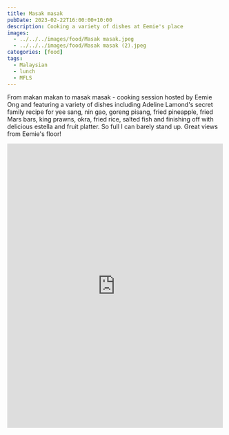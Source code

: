 ```yaml
---
title: Masak masak
pubDate: 2023-02-22T16:00:00+10:00
description: Cooking a variety of dishes at Eemie's place
images:
  - ../../../images/food/Masak masak.jpeg
  - ../../../images/food/Masak masak (2).jpeg
categories: [food]
tags:
  - Malaysian
  - lunch
  - MFLS
---
```


From makan makan to masak masak - cooking session hosted by Eemie Ong and featuring a variety of dishes including Adeline Lamond's secret family recipe for yee sang, nin gao, goreng pisang, fried pineapple, fried Mars bars, king prawns, okra, fried rice, salted fish and finishing off with delicious estella and fruit platter. So full I can barely stand up. Great views from Eemie's floor!

<iframe src="https://www.facebook.com/plugins/post.php?href=https%3A%2F%2Fwww.facebook.com%2Fchris1.tham%2Fposts%2Fpfbid0dUBQYHXDUPMkPLk6QoYWD9EqMe3LHgjJchjsM8eLn7QrSJWEd43hXGSN6xHX5GMZl&show_text=true&width=500" width="500" height="659" style="border:none;overflow:hidden" scrolling="no" frameborder="0" allowfullscreen="true" allow="autoplay; clipboard-write; encrypted-media; picture-in-picture; web-share"></iframe>
